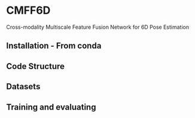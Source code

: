 # CMFF6D
Cross-modality Multiscale Feature Fusion Network for 6D Pose Estimation
## Installation - From conda
## Code Structure
## Datasets
## Training and evaluating

